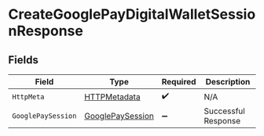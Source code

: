 # CreateGooglePayDigitalWalletSessionResponse


## Fields

| Field                                                           | Type                                                            | Required                                                        | Description                                                     |
| --------------------------------------------------------------- | --------------------------------------------------------------- | --------------------------------------------------------------- | --------------------------------------------------------------- |
| `HttpMeta`                                                      | [HTTPMetadata](../../Models/Components/HTTPMetadata.md)         | :heavy_check_mark:                                              | N/A                                                             |
| `GooglePaySession`                                              | [GooglePaySession](../../Models/Components/GooglePaySession.md) | :heavy_minus_sign:                                              | Successful Response                                             |